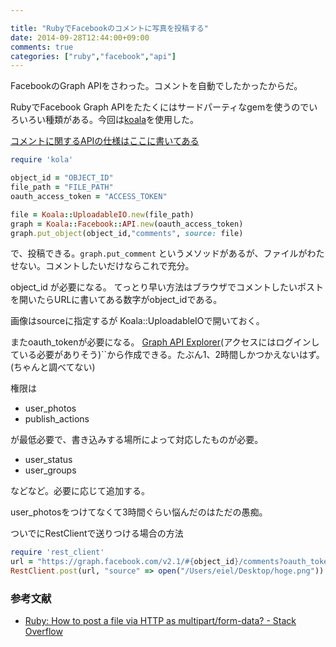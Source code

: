 ```yaml
---

title: "RubyでFacebookのコメントに写真を投稿する"
date: 2014-09-28T12:44:00+09:00
comments: true
categories: ["ruby","facebook","api"]
---
```


FacebookのGraph APIをさわった。コメントを自動でしたかったからだ。

RubyでFacebook Graph APIをたたくにはサードパーティなgemを使うのでいろいろい種類がある。今回は[koala](https://github.com/arsduo/koala)を使用した。

[コメントに関するAPIの仕様はここに書いてある](https://developers.facebook.com/docs/graph-api/reference/v2.1/object/comments)

```ruby
require 'kola'

object_id = "OBJECT_ID"
file_path = "FILE_PATH"
oauth_access_token = "ACCESS_TOKEN"

file = Koala::UploadableIO.new(file_path)
graph = Koala::Facebook::API.new(oauth_access_token)
graph.put_object(object_id,"comments", source: file)
```

で、投稿できる。`graph.put_comment` というメソッドがあるが、ファイルがわたせない。コメントしたいだけならこれで充分。


object_id が必要になる。
てっとり早い方法はブラウザでコメントしたいポストを開いたらURLに書いてある数字がobject_idである。

画像はsourceに指定するが Koala::UploadableIOで開いておく。

またoauth_tokenが必要になる。
[Graph API Explorer](https://developers.facebook.com/tools/explorer?method=GET&path=me%3Ffields%3Did%2Cname&version=v2.1)(アクセスにはログインしている必要がありそう)``から作成できる。たぶん1、2時間しかつかえないはず。(ちゃんと調べてない)

権限は

* user_photos
* publish_actions

が最低必要で、書き込みする場所によって対応したものが必要。

* user_status
* user_groups

などなど。必要に応じて追加する。

user_photosをつけてなくて3時間ぐらい悩んだのはただの愚痴。

ついでにRestClientで送りつける場合の方法

```ruby
require 'rest_client'
url = "https://graph.facebook.com/v2.1/#{object_id}/comments?oauth_token=" + oauth_access_token
RestClient.post(url, "source" => open("/Users/eiel/Desktop/hoge.png"))
```

### 参考文献

* [Ruby: How to post a file via HTTP as multipart/form-data? - Stack Overflow](http://stackoverflow.com/questions/184178/ruby-how-to-post-a-file-via-http-as-multipart-form-data)
